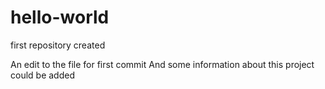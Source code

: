 # hello-world
first repository created

An edit to the file for first commit
And some information about this project could be added
